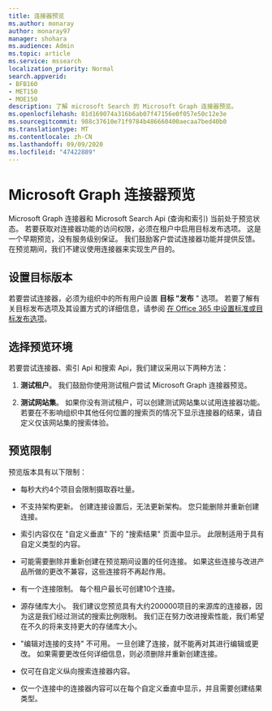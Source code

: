 ```yaml
---
title: 连接器预览
ms.author: monaray
author: monaray97
manager: shohara
ms.audience: Admin
ms.topic: article
ms.service: mssearch
localization_priority: Normal
search.appverid:
- BFB160
- MET150
- MOE150
description: 了解 microsoft Search 的 Microsoft Graph 连接器预览。
ms.openlocfilehash: 81d169074a316b6ab07f47156e0f057e50c12e3e
ms.sourcegitcommit: 988c37610e71f9784b486660400aecaa7bed40b0
ms.translationtype: MT
ms.contentlocale: zh-CN
ms.lasthandoff: 09/09/2020
ms.locfileid: "47422889"
---
```

# <a name="microsoft-graph-connectors-preview"></a>Microsoft Graph 连接器预览

Microsoft Graph 连接器和 Microsoft Search Api (查询和索引) 当前处于预览状态。 若要获取对连接器功能的访问权限，必须在租户中启用目标发布选项。 这是一个早期预览，没有服务级别保证。 我们鼓励客户尝试连接器功能并提供反馈。 在预览期间，我们不建议使用连接器来实现生产目的。

## <a name="set-up-targeted-release"></a>设置目标版本

若要尝试连接器，必须为组织中的所有用户设置 **目标 "发布** " 选项。 若要了解有关目标发布选项及其设置方式的详细信息，请参阅 [在 Office 365 中设置标准或目标发布选项](https://docs.microsoft.com/office365/admin/manage/release-options-in-office-365?view=o365-worldwide)。

## <a name="choose-a-preview-environment"></a>选择预览环境

若要尝试连接器、索引 Api 和搜索 Api，我们建议采用以下两种方法：

1. **测试租户**。  我们鼓励你使用测试租户尝试 Microsoft Graph 连接器预览。

2. **测试网站集**。 如果你没有测试租户，可以创建测试网站集以试用连接器功能。 若要在不影响组织中其他任何位置的搜索页的情况下显示连接器的结果，请自定义仅该网站集的搜索体验。

## <a name="preview-limitations"></a>预览限制

预览版本具有以下限制：

* 每秒大约4个项目会限制摄取吞吐量。

* 不支持架构更新。 创建连接设置后，无法更新架构。 您只能删除并重新创建连接。

* 索引内容仅在 "自定义垂直" 下的 "搜索结果" 页面中显示。 此限制适用于具有自定义类型的内容。

* 可能需要删除并重新创建在预览期间设置的任何连接。 如果这些连接与改进产品所做的更改不兼容，这些连接将不再起作用。

* 有一个连接限制。 每个租户最长可创建10个连接。

* 源存储库大小。 我们建议您预览具有大约200000项目的来源库的连接器，因为这是我们经过测试的搜索比例限制。 我们正在努力改进搜索性能，我们希望在不久的将来支持更大的存储库大小。

* "编辑对连接的支持" 不可用。 一旦创建了连接，就不能再对其进行编辑或更改。 如果需要更改任何详细信息，则必须删除并重新创建连接。

* 仅可在自定义纵向搜索连接器内容。

* 仅一个连接中的连接器内容可以在每个自定义垂直中显示，并且需要创建结果类型。
